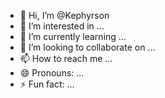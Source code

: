 - 👋 Hi, I’m @Kephyrson
- 👀 I’m interested in ...
- 🌱 I’m currently learning ...
- 💞️ I’m looking to collaborate on ...
- 📫 How to reach me ...
- 😄 Pronouns: ...
- ⚡ Fun fact: ...

<!---
Kephyrson/Kephyrson is a ✨ special ✨ repository because its `README.md` (this file) appears on your GitHub profile.
You can click the Preview link to take a look at your changes.
--->
